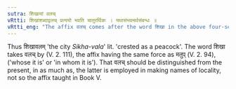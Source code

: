 ```yaml
---
sutra: शिखायां वलच्
vRtti: शिखाशब्दाद्वलच् प्रत्ययो भवति चातुरर्थिकः । यथासंभवमर्थसंबन्धः ॥
vRtti_eng: "The affix वलच् comes after the word शिखा in the above four-senses."
---
```

Thus शिखावलम् 'the city _Sikha_-_vala_' lit. 'crested as a peacock'. The word शिखा takes वलच् by (V. 2. 111), the affix having the same force as मतुप् (V. 2. 94), ('whose it is' or 'in whom it is'). That वलच् should be distinguished from the present, in as much as, the latter is employed in making names of locality, not so the affix taught in Book V.
